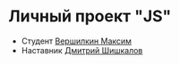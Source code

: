 # Личный проект "JS"
* Студент [Вершилкин Максим](https://t.me/MaxCookie)
* Наставник [Дмитрий Шишкалов](https://t.me/Dmitry_Sh64)
